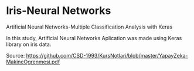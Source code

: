 # Iris-Neural Networks
Artificial Neural Networks-Multiple Classification Analysis with Keras

In this study, Artificial Neural Networks Aplication was made using Keras library on iris data.

Source: https://github.com/CSD-1993/KursNotlari/blob/master/YapayZeka-MakineOgrenmesi.pdf

